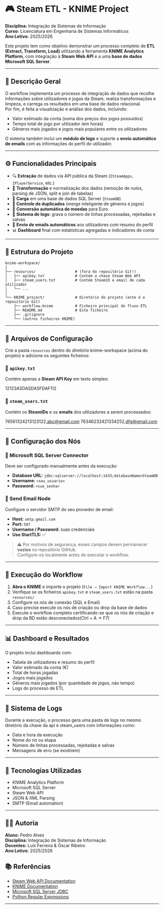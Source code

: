# 🎮 Steam ETL - KNIME Project

**Disciplina:** Integração de Sistemas de Informação  
**Curso:** Licenciatura em Engenharia de Sistemas Informáticos  
**Ano Letivo:** 2025/2026  

Este projeto tem como objetivo demonstrar um processo completo de **ETL (Extract, Transform, Load)** utilizando a ferramenta **KNIME Analytics Platform**, com integração à **Steam Web API** e a uma **base de dados Microsoft SQL Server**.

---

## 🧭 Descrição Geral

O workflow implementa um processo de integração de dados que recolhe informações sobre utilizadores e jogos da Steam, realiza transformações e limpeza, e carrega os resultados em uma base de dados relacional.  
Por fim, é feita a visualização e análise dos dados, incluindo:

- Valor estimado da conta (soma dos preços dos jogos possuídos)  
- Tempo total de jogo por utilizador (em horas)  
- Gêneros mais jogados e jogos mais populares entre os utilizadores  

O sistema também inclui um **módulo de logs** e suporte a **envio automático de emails** com as informações do perfil do utilizador.

---

## ⚙️ Funcionalidades Principais

- 🔍 **Extração** de dados via API pública da Steam (`ISteamApps`, `IPlayerService`, etc.)
- 🔄 **Transformação** e normalização dos dados (remoção de nulos, parsing de JSON, split e join de tabelas)
- 💾 **Carga** em uma base de dados SQL Server (`SteamDB`)
- 🧩 **Controle de duplicados** (merge inteligente de gêneros e jogos)
- 🧮 **Conversão automática de moedas** para Euro
- 🧰 **Sistema de logs**: grava o número de linhas processadas, rejeitadas e salvas
- 📧 **Envio de emails automáticos** aos utilizadores com resumo do perfil
- 📊 **Dashboard** final com estatísticas agregadas e indicadores de conta

---

## 🧱 Estrutura do Projeto
```
knime-workspace/
│
├── resources/                  # (fora do repositório Git!)
│   ├── apikey.txt              # Contém a chave Steam Web API
│   ├── steam_users.txt         # Contém SteamID e email de cada utilizador
│   └── ...
│
└── KNIME_project/              # Diretório do projeto (este é o repositório Git)
    ├── workflow.knime          # Ficheiro principal do fluxo ETL
    ├── README.md               # Este ficheiro
    ├── .gitignore
    └── (outros ficheiros KNIME)
```

---

## 📄 Arquivos de Configuração

Crie a pasta `resources` dentro do diretório knime-workspace (acima do projeto) e adicione os seguintes ficheiros:

### 🔑 `apikey.txt`
Contém apenas a **Steam API Key** em texto simples:

12123ASDASDASFDAF112


### 👥 `steam_users.txt`
Contém os **SteamIDs** e os **emails** dos utilizadores a serem processados:

76561324213123122,abc@gmail.com
76346232421334252,dfg@gmail.com


---

## 🧩 Configuração dos Nós

### 🔹 Microsoft SQL Server Connector
Deve ser configurado manualmente antes da execução:
- **Database URL:** `jdbc:sqlserver://localhost:1433;databaseName=SteamDB`
- **Username:** `<seu_usuario>`
- **Password:** `<sua_senha>`

### 🔹 Send Email Node
Configure o servidor SMTP do seu provedor de email:
- **Host:** `smtp.gmail.com`
- **Port:** `587`
- **Username / Password:** suas credenciais
- **Use StartTLS:** ✅

> ⚠️ Por motivos de segurança, esses campos devem permanecer **vazios** no repositório GitHub.  
> Configure-os localmente antes de executar o workflow.

---

## 🧮 Execução do Workflow

1. **Abra o KNIME** e importe o projeto (`File → Import KNIME Workflow...`)
2. Verifique se os ficheiros `apikey.txt` e `steam_users.txt` estão na pasta `resources/`
3. Configure os nós de conexão (SQL e Email)
4. Caso precise execute os nós de criação ou drop da base de dados
5. Execute o workflow completo certificando-se que os nós de criação e drop da BD estão desconectados(Ctrl + A → F7) 

---

## 📊 Dashboard e Resultados

O projeto inclui dashboards com:
- Tabela de utilizadores e resumo do perfil
- Valor estimado da conta (€)
- Total de horas jogadas
- Jogos mais jogados
- Gêneros mais jogados (por quantidade de jogos, não tempo)
- Logs do processo de ETL

---

## 🧾 Sistema de Logs

Durante a execução, o processo gera uma pasta de logs no mesmo diretório da chave da api e steam_users com informações como:
- Data e hora da execução  
- Nome do nó ou etapa  
- Número de linhas processadas, rejeitadas e salvas  
- Mensagens de erro (se existirem)

---

## 🧠 Tecnologias Utilizadas

- KNIME Analytics Platform  
- Microsoft SQL Server  
- Steam Web API  
- JSON & XML Parsing  
- SMTP (Email automation)

---

## 👨‍💻 Autoria

**Aluno:** Pedro Alves  
**Disciplina:** Integração de Sistemas de Informação  
**Docentes:** Luís Ferreira & Óscar Ribeiro  
**Ano Letivo:** 2025/2026  


## 📚 Referências

- [Steam Web API Documentation](https://developer.valvesoftware.com/wiki/Steam_Web_API)
- [KNIME Documentation](https://docs.knime.com/)
- [Microsoft SQL Server JDBC](https://learn.microsoft.com/en-us/sql/connect/jdbc/)
- [Python Regular Expressions](https://docs.python.org/3/library/re.html)

---

